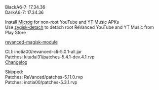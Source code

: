 BlackA6-7: 17.34.36  
DarkA6-7: 17.34.36  

Install [Microg](https://github.com/ReVanced/GmsCore/releases) for non-root YouTube and YT Music APKs  
Use [zygisk-detach](https://github.com/j-hc/zygisk-detach) to detach root ReVanced YouTube and YT Music from Play Store  

[revanced-magisk-module](https://github.com/j-hc/revanced-magisk-module)
  
CLI: inotia00/revanced-cli-5.0.1-all.jar  
Patches: kitadai31/patches-5.4.1-dev.4.1.rvp  
[Changelog](https://github.com/kitadai31/revanced-patches-android6-7/releases/tag/v5.4.1-dev.4.1)  

Skipped:  
Patches: ReVanced/patches-5.11.0.rvp  
Patches: inotia00/patches-5.3.1.rvp        
